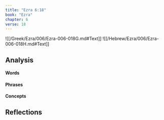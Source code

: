 ```yaml
---
title: "Ezra 6:18"
book: "Ezra"
chapter: 6
verse: 18
---
```

![[/Greek/Ezra/006/Ezra-006-018G.md#Text]]
![[/Hebrew/Ezra/006/Ezra-006-018H.md#Text]]

## Analysis

#### Words

#### Phrases

#### Concepts

## Reflections
